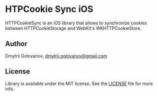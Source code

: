 # HTPCookie Sync iOS

HTTPCookieSync is an iOS library that allows to synchronize cookies between HTTPCookieStorage and WebKit's WKHTTPCookieStore.

## Author

Dmytrii Golovanov, dmytrii.golovanov@gmail.com

## License

Library is available under the MIT license. See the [LICENSE](https://github.com/dmytriigolovanov/http-cookie-sync-ios/blob/main/LICENSE) file for more info.
